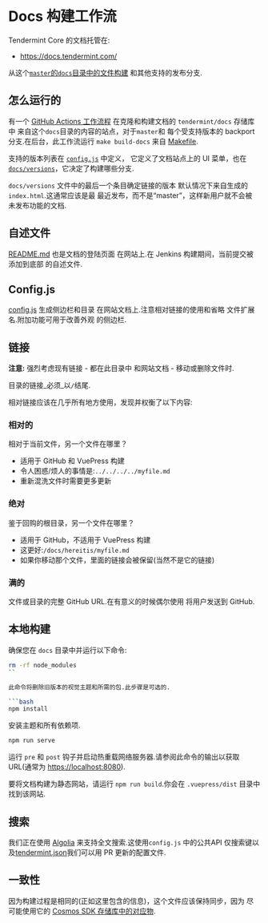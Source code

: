 # Docs 构建工作流

Tendermint Core 的文档托管在:

- <https://docs.tendermint.com/>

从这个[`master`的`docs`目录中的文件构建](https://github.com/tendermint/tendermint/tree/master/docs)
和其他支持的发布分支.

## 怎么运行的

有一个 [GitHub Actions 工作流程](https://github.com/tendermint/docs/actions/workflows/deployment.yml)
在克隆和构建文档的 `tendermint/docs` 存储库中
来自这个`docs`目录的内容的站点，对于`master`和
每个受支持版本的 backport 分支.在后台，此工作流运行
`make build-docs` 来自 [Makefile](../Makefile#L214).

支持的版本列表在 [`config.js`](./.vuepress/config.js) 中定义，
它定义了文档站点上的 UI 菜单，也在
[`docs/versions`](./versions)，它决定了构建哪些分支.

`docs/versions` 文件中的最后一个条目确定链接的版本
默认情况下来自生成的`index.html`.这通常应该是最
最近发布，而不是“master”，这样新用户就不会被
未发布功能的文档.

## 自述文件

[README.md](./README.md) 也是文档的登陆页面
在网站上.在 Jenkins 构建期间，当前提交被添加到底部
的自述文件.

## Config.js

[config.js](./.vuepress/config.js) 生成侧边栏和目录
在网站文档上.注意相对链接的使用和省略
文件扩展名.附加功能可用于改善外观
的侧边栏.

## 链接

**注意:** 强烈考虑现有链接 - 都在此目录中
和网站文档 - 移动或删除文件时.

目录的链接_必须_以`/`结尾.

相对链接应该在几乎所有地方使用，发现并权衡了以下内容:

### 相对的

相对于当前文件，另一个文件在哪里？

- 适用于 GitHub 和 VuePress 构建
- 令人困惑/烦人的事情是:`../../../../myfile.md`
- 重新混洗文件时需要更多更新

### 绝对

鉴于回购的根目录，另一个文件在哪里？

- 适用于 GitHub，不适用于 VuePress 构建
- 这更好:`/docs/hereitis/myfile.md`
- 如果你移动那个文件，里面的链接会被保留(当然不是它的链接)

### 满的

文件或目录的完整 GitHub URL.在有意义的时候偶尔使用
将用户发送到 GitHub.

## 本地构建

确保您在 `docs` 目录中并运行以下命令:

```bash
rm -rf node_modules
``

此命令将删除旧版本的视觉主题和所需的包.此步骤是可选的.

```bash
npm install
```

安装主题和所有依赖项.

```bash
npm run serve
```

<!-- markdown-link-check-disable -->

运行 `pre` 和 `post` 钩子并启动热重载网络服务器.请参阅此命令的输出以获取 URL(通常为 <https://localhost:8080>).

<!-- markdown-link-check-enable -->

要将文档构建为静态网站，请运行 `npm run build`.你会在 `.vuepress/dist` 目录中找到该网站.

## 搜索

我们正在使用 [Algolia](https://www.algolia.com) 来支持全文搜索.这使用`config.js` 中的公共API 仅搜索键以及[tendermint.json](https://github.com/algolia/docsearch-configs/blob/master/configs/tendermint.json)我们可以用 PR 更新的配置文件.

## 一致性

因为构建过程是相同的(正如这里包含的信息)，这个文件应该保持同步，因为
尽可能使用它的 [Cosmos SDK 存储库中的对应物](https://github.com/cosmos/cosmos-sdk/blob/master/docs/DOCS_README.md).
